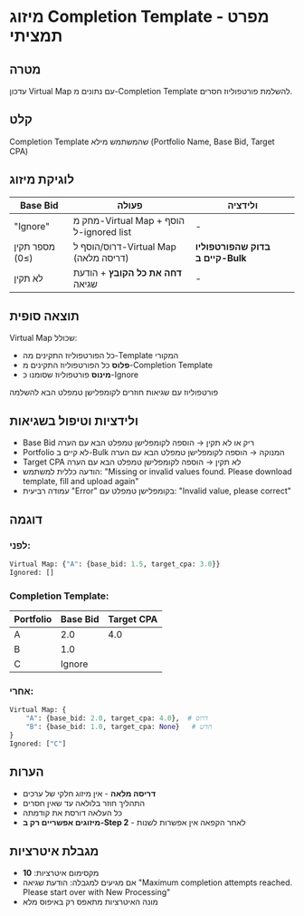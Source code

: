 # מיזוג Completion Template - מפרט תמציתי

## מטרה
עדכון Virtual Map עם נתונים מ-Completion Template להשלמת פורטפוליוז חסרים.

## קלט
Completion Template שהמשתמש מילא (Portfolio Name, Base Bid, Target CPA)

## לוגיקת מיזוג

| Base Bid | פעולה | **ולידציה** |
|----------|--------|----------|
| "Ignore" | מחק מ-Virtual Map + הוסף ל-ignored list | - |
| מספר תקין (≥0) | דרוס/הוסף ל-Virtual Map (דריסה מלאה) | **בדוק שהפורטפוליו קיים ב-Bulk** |
| לא תקין | **דחה את כל הקובץ** + הודעת שגיאה | - |

## תוצאה סופית
Virtual Map שכולל:
- כל הפורטפוליוז התקינים מה-Template המקורי
- **פלוס** כל הפורטפוליוז התקינים מ-Completion Template
- **מינוס** פורטפוליוז שסומנו כ-Ignore

פורטפוליוז עם שגיאות חוזרים לקומפלישן טמפלט הבא להשלמה

## ולידציות וטיפול בשגיאות
- Base Bid ריק או לא תקין → הוספה לקומפלישן טמפלט הבא עם הערה
- Portfolio לא קיים ב-Bulk המנוקה → הוספה לקומפלישן טמפלט הבא עם הערה
- Target CPA לא תקין → הוספה לקומפלישן טמפלט הבא עם הערה
- הודעה כללית למשתמש: "Missing or invalid values found. Please download template, fill and upload again"
- עמודה רביעית "Error" בקומפלישן טמפלט עם: "Invalid value, please correct"

## דוגמה

### לפני:
```python
Virtual Map: {"A": {base_bid: 1.5, target_cpa: 3.0}}
Ignored: []
```

### Completion Template:
| Portfolio | Base Bid | Target CPA |
|-----------|----------|------------|
| A | 2.0 | 4.0 |
| B | 1.0 | |
| C | Ignore | |

### אחרי:
```python
Virtual Map: {
    "A": {base_bid: 2.0, target_cpa: 4.0},  # דרוס
    "B": {base_bid: 1.0, target_cpa: None}   # חדש
}
Ignored: ["C"]
```

## הערות
- **דריסה מלאה** - אין מיזוג חלקי של ערכים
- התהליך חוזר בלולאה עד שאין חסרים
- כל העלאה דורסת את קודמתה
- **מיזוגים אפשריים רק ב-Step 2** - לאחר הקפאה אין אפשרות לשנות


## מגבלת איטרציות
- מקסימום איטרציות: **10**
- אם מגיעים למגבלה: הודעת שגיאה "Maximum completion attempts reached. Please start over with New Processing"
- מונה האיטרציות מתאפס רק באיפוס מלא